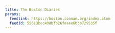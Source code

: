 ```yaml
---
title: The Boston Diaries
params:
  feedlink: https://boston.conman.org/index.atom
  feedid: 55613bec498bfb26feeee6b3b729535f
---
```

